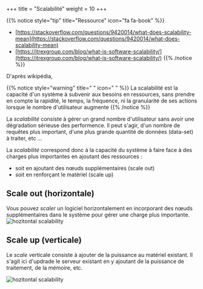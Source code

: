 +++
title = "Scalabilité"
weight = 10
+++

{{% notice style="tip" title="Ressource" icon="fa fa-book" %}}
- [https://stackoverflow.com/questions/9420014/what-does-scalability-mean](https://stackoverflow.com/questions/9420014/what-does-scalability-mean)
- [https://itrexgroup.com/blog/what-is-software-scalability/](https://itrexgroup.com/blog/what-is-software-scalability/)
{{% /notice %}}

D'après wikipédia, 

{{% notice style="warning" title=" " icon=" " %}}
La scalabilité est la capacité d'un système à subvenir aux besoins en ressources, sans prendre en compte la rapidité, le temps, la fréquence, ni la granularité de ses actions lorsque le nombre d'utilisateur augmente
{{% /notice %}}

La *scalabilité* consiste à gérer un grand nombre d'utilisateur sans avoir une dégradation sérieuse des performence. Il peut s'agir, d'un nombre de requêtes plus important, d'une plus grande quantité de données (data-set) à traiter, etc ...

La *scalabilité* correspond donc à la capacité du système à faire face à des charges plus importantes en ajoutant des ressources :
- soit en ajoutant des nœuds supplémentaires (scale out)
- soit en renforçant le matériel (scale up)

## Scale out (horizontale)
Vous pouvez *scaler* un logiciel horizontalement en incorporant des nœuds supplémentaires dans le système pour gérer une charge plus importante.
![hozitontal scalability](../images/scalability1.png)

## Scale up (verticale)
Le *scale* verticale consiste à ajouter de la puissance au matériel existant. Il s'agit ici d'updrade le serveur existant en y ajoutant de la puissance de traitement, de la mémoire, etc.

![hozitontal scalability](../images/scalability2.png)